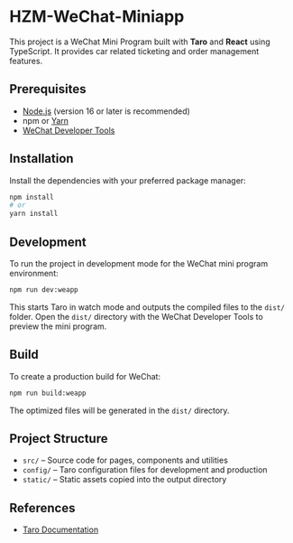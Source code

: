 # HZM-WeChat-Miniapp

This project is a WeChat Mini Program built with **Taro** and **React** using TypeScript.
It provides car related ticketing and order management features.

## Prerequisites

- [Node.js](https://nodejs.org/) (version 16 or later is recommended)
- npm or [Yarn](https://yarnpkg.com/)
- [WeChat Developer Tools](https://developers.weixin.qq.com/miniprogram/en/dev/devtools/download.html)

## Installation

Install the dependencies with your preferred package manager:

```bash
npm install
# or
yarn install
```

## Development

To run the project in development mode for the WeChat mini program environment:

```bash
npm run dev:weapp
```

This starts Taro in watch mode and outputs the compiled files to the `dist/` folder.
Open the `dist/` directory with the WeChat Developer Tools to preview the mini program.

## Build

To create a production build for WeChat:

```bash
npm run build:weapp
```

The optimized files will be generated in the `dist/` directory.

## Project Structure

- `src/` – Source code for pages, components and utilities
- `config/` – Taro configuration files for development and production
- `static/` – Static assets copied into the output directory

## References

- [Taro Documentation](https://docs.taro.zone/)

